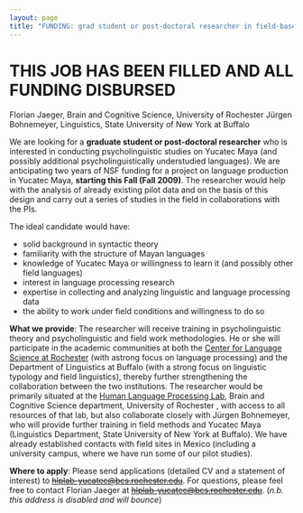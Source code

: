 ```yaml
---
layout: page
title: "FUNDING: grad student or post-doctoral researcher in field-based psycholinguistics"
---
```


# THIS JOB HAS BEEN FILLED AND ALL FUNDING DISBURSED

Florian Jaeger, Brain and Cognitive Science, University of Rochester
Jürgen Bohnemeyer, Linguistics, State University of New York at Buffalo

We are looking for a **graduate student or post-doctoral researcher** who is interested
in conducting psycholinguistic studies on Yucatec Maya (and possibly additional
psycholinguistically understudied languages). We are anticipating two years of
NSF funding for a project on language production in Yucatec Maya, **starting this
Fall (Fall 2009)**. The researcher would help with the analysis of already existing
pilot data and on the basis of this design and carry out a series of studies in
the field in collaborations with the PIs.

The ideal candidate would have:

  * solid background in syntactic theory
  * familiarity with the structure of Mayan languages
  * knowledge of Yucatec Maya or willingness to learn it (and possibly other field languages)
  * interest in language processing research
  * expertise in collecting and analyzing linguistic and language processing data
  * the ability to work under field conditions and willingness to do so

**What we provide**: The researcher will receive training in psycholinguistic theory
and psycholinguistic and field work methodologies. He or she will participate in the
academic communities at both the [Center for Language Science at Rochester](http://www.bcs.rochester.edu/cls/)
(with astrong focus on language processing) and the Department of Linguistics at
Buffalo (with a strong focus on linguistic typology and field linguistics), thereby
further strengthening the collaboration between the two institutions. The researcher
would be primarily situated at the [Human Language Processing Lab](http://www.hlp.rochester.edu/),
Brain and Cognitive Science department, University of Rochester , with access to all
resources of that lab, but also collaborate closely with Jürgen Bohnemeyer, who will
provide further training in field methods and Yucatec Maya (Linguistics Department, State University
of New York at Buffalo). We have already established contacts with field sites in
Mexico (including a university campus, where we have run some of our pilot studies).

**Where to apply**: Please send applications (detailed CV and a statement of interest)
to ~~hlplab-yucatec@bcs.rochester.edu~~. For questions, please feel free to contact
Florian Jaeger at ~~hlplab-yucatec@bcs.rochester.edu~~. (*n.b. this address is disabled and will bounce*)
